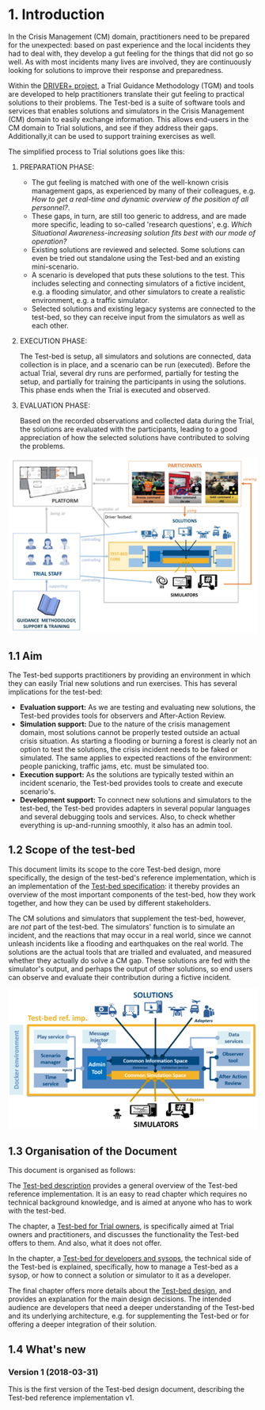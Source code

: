 # 1. Introduction

In the Crisis Management (CM) domain, practitioners need to be prepared for the unexpected: based on past experience and the local incidents they had to deal with, they develop a gut feeling for the things that did not go so well. As with most incidents many lives are involved, they are continuously looking for solutions to improve their response and preparedness.

Within the [DRIVER+ project](http://www.driver-project.eu), a Trial Guidance Methodology (TGM) and tools are developed to help practitioners translate their gut feeling to practical solutions to their problems. The Test-bed is a suite of software tools and services that enables solutions and simulators in the Crisis Management (CM) domain to easily exchange information. This allows end-users in the CM domain to Trial solutions, and see if they address their gaps. Additionally,it can be used to support training exercises as well.

The simplified process to Trial solutions goes like this:

1. PREPARATION PHASE:

   - The gut feeling is matched with one of the well-known crisis management gaps, as experienced by many of their colleagues, e.g. *How to get a real-time and dynamic overview of the position of all personnel?*.
   - These gaps, in turn, are still too generic to address, and are made more specific, leading to so-called 'research questions', e.g. *Which Situational Awareness-increasing solution fits best with our mode of operation?*
   - Existing solutions are reviewed and selected. Some solutions can even be tried out standalone using the Test-bed and an existing mini-scenario.
   - A scenario is developed that puts these solutions to the test. This includes selecting and connecting simulators of a fictive incident, e.g. a flooding simulator, and other simulators to create a realistic environment, e.g. a traffic simulator.
   - Selected solutions and existing legacy systems are connected to the test-bed, so they can receive input from the simulators as well as each other.

2. EXECUTION PHASE:

   The Test-bed is setup, all simulators and solutions are connected, data collection is in place, and a scenario can be run (executed). Before the actual Trial, several dry runs are performed, partially for testing the setup, and partially for training the participants in using the solutions. This phase ends when the Trial is executed and observed.

3. EVALUATION PHASE:

   Based on the recorded observations and collected data during the Trial, the solutions are evaluated with the participants, leading to a good appreciation of how the selected solutions have contributed to solving the problems.

![Test-bed environment](img/test-bed-environment.jpg)

## 1.1 Aim

The Test-bed supports practitioners by providing an environment in which they can easily Trial new solutions and run exercises. This has several implications for the test-bed:

- **Evaluation support:** As we are testing and evaluating new solutions, the Test-bed provides tools for observers and After-Action Review.
- **Simulation support:** Due to the nature of the crisis management domain, most solutions cannot be properly tested outside an actual crisis situation. As starting a flooding or burning a forest is clearly not an option to test the solutions, the crisis incident needs to be faked or simulated. The same applies to expected reactions of the environment: people panicking, traffic jams, etc. must be simulated too.
- **Execution support:** As the solutions are typically tested within an incident scenario, the Test-bed provides tools to create and execute scenario's.
- **Development support:** To connect new solutions and simulators to the test-bed, the Test-bed provides adapters in several popular languages and several debugging tools and services. Also, to check whether everything is up-and-running smoothly, it also has an admin tool.

## 1.2 Scope of the test-bed

This document limits its scope to the core Test-bed design, more specifically, the design of the test-bed's reference implementation, which is an implementation of the [Test-bed specification](https://driver-eu.gitbooks.io/test-bed-specification): it thereby provides an overview of the most important components of the test-bed, how they work together, and how they can be used by different stakeholders.

The CM solutions and simulators that supplement the test-bed, however, are *not* part of the test-bed. The simulators' function is to simulate an incident, and the reactions that may occur in a real world, since we cannot unleash incidents like a flooding and earthquakes on the real world. The solutions are the actual tools that are trialled and evaluated, and measured whether they actually do solve a CM gap. These solutions are fed with the simulator's output, and perhaps the output of other solutions, so end users can observe and evaluate their contribution during a fictive incident.

![Scope of the test-bed](img/test-bed-components-explained.png)

## 1.3 Organisation of the Document

This document is organised as follows:

The [Test-bed description](test-bed-description.md) provides a general overview of the Test-bed reference implementation. It is an easy to read chapter which requires no technical background knowledge, and is aimed at anyone who has to work with the test-bed.

The chapter, a [Test-bed for Trial owners](Trial-owners.md), is specifically aimed at Trial owners and practitioners, and discusses the functionality the Test-bed offers to them. And also, what it does not offer.

In the chapter, a [Test-bed for developers and sysops](developers.md), the technical side of the Test-bed is explained, specifically, how to manage a Test-bed as a sysop, or how to connect a solution or simulator to it as a developer.

The final chapter offers more details about the [Test-bed design](design.md), and provides an explanation for the main design decisions. The intended audience are developers that need a deeper understanding of the Test-bed and its underlying architecture, e.g. for supplementing the Test-bed or for offering a deeper integration of their solution.

## 1.4 What's new

### Version 1 (2018-03-31)

This is the first version of the Test-bed design document, describing the Test-bed reference implementation v1.
